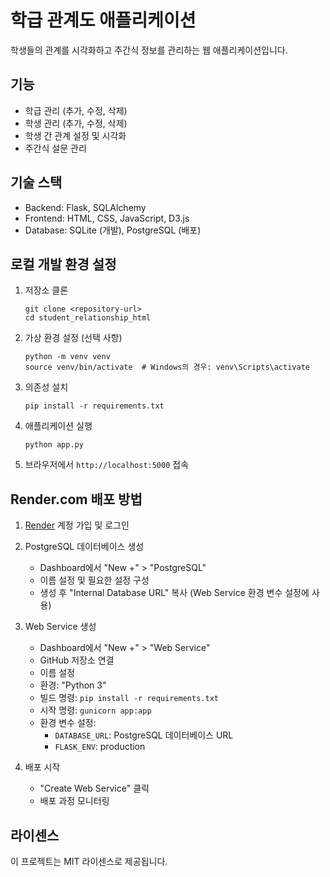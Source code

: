 # 학급 관계도 애플리케이션

학생들의 관계를 시각화하고 주간식 정보를 관리하는 웹 애플리케이션입니다.

## 기능

- 학급 관리 (추가, 수정, 삭제)
- 학생 관리 (추가, 수정, 삭제)
- 학생 간 관계 설정 및 시각화
- 주간식 설문 관리

## 기술 스택

- Backend: Flask, SQLAlchemy
- Frontend: HTML, CSS, JavaScript, D3.js
- Database: SQLite (개발), PostgreSQL (배포)

## 로컬 개발 환경 설정

1. 저장소 클론
   ```
   git clone <repository-url>
   cd student_relationship_html
   ```

2. 가상 환경 설정 (선택 사항)
   ```
   python -m venv venv
   source venv/bin/activate  # Windows의 경우: venv\Scripts\activate
   ```

3. 의존성 설치
   ```
   pip install -r requirements.txt
   ```

4. 애플리케이션 실행
   ```
   python app.py
   ```

5. 브라우저에서 `http://localhost:5000` 접속

## Render.com 배포 방법

1. [Render](https://render.com) 계정 가입 및 로그인

2. PostgreSQL 데이터베이스 생성
   - Dashboard에서 "New +" > "PostgreSQL"
   - 이름 설정 및 필요한 설정 구성
   - 생성 후 "Internal Database URL" 복사 (Web Service 환경 변수 설정에 사용)

3. Web Service 생성
   - Dashboard에서 "New +" > "Web Service"
   - GitHub 저장소 연결
   - 이름 설정
   - 환경: "Python 3"
   - 빌드 명령: `pip install -r requirements.txt`
   - 시작 명령: `gunicorn app:app`
   - 환경 변수 설정:
     - `DATABASE_URL`: PostgreSQL 데이터베이스 URL
     - `FLASK_ENV`: production

4. 배포 시작
   - "Create Web Service" 클릭
   - 배포 과정 모니터링

## 라이센스

이 프로젝트는 MIT 라이센스로 제공됩니다.
